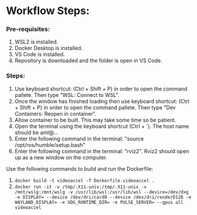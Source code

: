 # Workflow Steps:

### Pre-requisites:
1. WSL2 is installed. 
1. Docker Desktop is installed.
1. VS Code is installed.
1. Repository is downloaded and the folder is open in VS Code.

### Steps:
1. Use keyboard shortcut: (Ctrl + Shift + P) in order to open the command pallete. Then type "WSL: Connect to WSL".
1. Once the window has finished loading then use keyboard shortcut: (Ctrl + Shift + P) in order to open the command pallete. Then type "Dev Containers: Reopen in container".
1. Allow container to be built. This may take some time so be patient.
1. Open the terminal using the keyboard shortcut (Ctrl + `). The host name should be aml@... 
1. Enter the following command in the terminal: "source /opt/ros/humble/setup.bash"
1. Enter the following command in the terminal: "rviz2". Rviz2 should open up as a new window on the computer.

Use the following commands to build and run the Dockerfile:
1. `docker build -t videoaccel -f Dockerfile.videoaccel .`
1. `docker run -it -v /tmp/.X11-unix:/tmp/.X11-unix -v /mnt/wslg:/mnt/wslg -v /usr/lib/wsl:/usr/lib/wsl --device=/dev/dxg -e DISPLAY= --device /dev/dri/card0 --device /dev/dri/renderD128 -e WAYLAND_DISPLAY= -e XDG_RUNTIME_DIR= -e PULSE_SERVER= --gpus all videoaccel`
